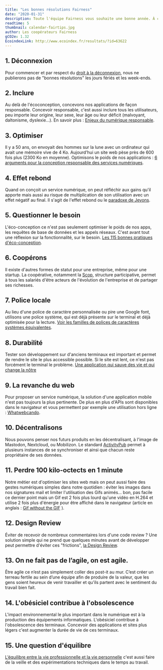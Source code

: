 ```yaml
---
title: "Les bonnes résolutions Fairness"
date: "2020-01-31"
description: Toute l'équipe Fairness vous souhaite une bonne année. À cette occasion, nous avons partagé chaque jour de janvier nos bonnes résolutions sur les réseaux sociaux. Les voici toutes réunies dans un seul et même article.
readtime: 5
thumbnail: calendar-fairtips.jpg
author: Les coopérateurs Fairness
gCO2e: 1.32
EcoindexLink: http://www.ecoindex.fr/resultats/?id=63622
---
```

## 1. Déconnexion
Pour commencer et par respect du [droit à la déconnexion](https://la-petite-boite-a-outils.org/fiche-n-23-le-droit-a-la-deconnexion/), nous ne publierons pas de "bonnes résolutions" les jours fériés et les week-ends.

## 2. Inclure
Au delà de l'écoconception, concevons nos applications de façon responsable. Concevoir responsable, c'est aussi inclure tous les utilisateurs, peu importe leur origine, leur sexe, leur âge ou leur déficit (malvoyant, daltonisme, dyslexie...). En savoir plus : [Enjeux du numérique responsable](/blog/2019/enjeux-du-numerique-responsable/).

## 3. Optimiser
Il y a 50 ans, on envoyait des hommes sur la lune avec un ordinateur qui avait une mémoire vive de 4 Ko. Aujourd’hui un site web pèse près de 600 fois plus (2300 Ko en moyenne). Optimisons le poids de nos applications : [6 arguments pour la conception responsable des services numériques](https://www.greenit.fr/2019/10/08/6-arguments-pour-la-conception-responsable-des-services-numeriques/).

## 4. Effet rebond
Quand on conçoit un service numérique, on peut réfléchir aux gains qu'il apporte mais aussi au risque de multiplication de son utilisation avec un effet négatif au final. Il s'agit de l'effet rebond ou le [paradoxe de Jevons](https://fr.wikipedia.org/wiki/Paradoxe_de_Jevons).

## 5. Questionner le besoin
L'éco-conception ce n'est pas seulement optimiser le poids de nos apps, les requêtes de base de données et les appels réseaux. C'est avant tout une réflexion sur la fonctionnalité, sur le besoin. [Les 115 bonnes pratiques d'éco-conception](https://collectif.greenit.fr/ecoconception-web/115-bonnes-pratiques-eco-conception_web.html).

## 6. Coopérons
Il existe d'autres formes de statut pour une entreprise, même pour une startup. La coopérative, notamment la [Scop](https://www.les-scop.coop/sites/fr/), structure participative, permet à tous les salariés d'être acteurs de l'évolution de l'entreprise et de partager ses richesses.

## 7. Police locale
Au lieu d'une police de caractère personnalisée ou pire une Google font, utilisons une police  système, qui est déjà présente sur le terminal et déjà optimisée pour la lecture. [Voir les familles de polices de caractères systèmes équivalentes](https://css-tricks.com/snippets/css/font-stacks/).

## 8. Durabilité
Tester son développement sur d'anciens terminaux est important et permet de rendre le site le plus accessible possible. Si le site est lent, ce n'est pas forcément le terminal le problème. [Une application qui sauve des vie et qui change la nôtre](https://www.24joursdeweb.fr/2019/une-application-qui-sauve-des-vies-et-change-la-notre/)

## 9. La revanche du web
Pour proposer un service numérique, la solution d'une application mobile n'est pas toujours la plus pertinente. De plus en plus d'APIs sont disponibles dans le navigateur et vous permettent par exemple une utilisation hors ligne : [Whatwebcando](https://whatwebcando.today/).

## 10. Décentralisons
Nous pouvons penser nos futurs produits en les décentralisant, à l'image de Mastodon, Nextcloud, ou Mobilizon.
Le standard [ActivityPub](https://fr.wikipedia.org/wiki/ActivityPub) permet à plusieurs instances de se synchroniser et ainsi que chacun reste propriétaire de ses données.

## 11. Perdre 100 kilo-octects en 1 minute
Notre métier est d'optimiser les sites web mais on peut aussi faire des gestes numériques simples dans notre quotidien :
éviter les images dans nos signatures mail et limiter l'utilisation des Gifs animés…
bon, pas facile ce dernier point mais un Gif est 2 fois plus lourd qu'une vidéo en H.264 et utilise 2 fois plus d'énergie pour être affiché dans le navigateur
(article en anglais : [Gif without the GIF](https://calendar.perfplanet.com/2017/animated-gif-without-the-gif/) ).

## 12. Design Review
Éviter de recevoir de nombreux commentaires lors d'une code review ?
Une solution simple qui ne prend que quelques minutes avant de développer peut permettre d'éviter ces "frictions", [la Design Review](/blog/2019/design-review/).

## 13. On ne fait pas de l’agile, on est agile.
Être agile ce n’est pas simplement coller des post-it au mur.
C’est créer un terreau fertile au sein d’une équipe afin de produire de la valeur, que les gens soient heureux de venir travailler et qu’ils partent avec le sentiment du travail bien fait.

## 14. L'obésiciel contribue à l'obsolescence
L'impact environnemental le plus important dans le numérique est à la production des équipements informatiques.
L'obésiciel contribue à l'obsolescence des terminaux.
Concevoir des applications et sites plus légers c'est augmenter la durée de vie de ces terminaux.

## 15. Une question d'équilibre
[L’équilibre entre la vie professionnelle et la vie personnelle](/blog/2019/equilibre-vie-pro-vie-perso/) c'est aussi faire de la veille et des expérimentations techniques dans le temps au travail.



